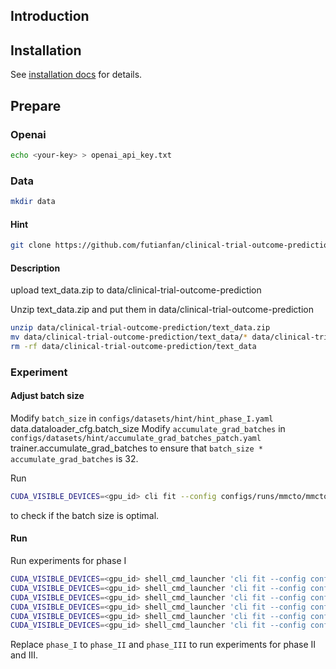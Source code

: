 ## Introduction

## Installation

See [installation docs](docs/installation/installation.md) for details.

## Prepare

### Openai

```bash
echo <your-key> > openai_api_key.txt
```

### Data

```bash
mkdir data
```

#### Hint

```bash
git clone https://github.com/futianfan/clinical-trial-outcome-prediction.git data/clinical-trial-outcome-prediction
```

#### Description

upload text_data.zip to data/clinical-trial-outcome-prediction

Unzip text_data.zip and put them in data/clinical-trial-outcome-prediction

```bash
unzip data/clinical-trial-outcome-prediction/text_data.zip
mv data/clinical-trial-outcome-prediction/text_data/* data/clinical-trial-outcome-prediction
rm -rf data/clinical-trial-outcome-prediction/text_data
```

### Experiment

#### Adjust batch size

Modify `batch_size` in `configs/datasets/hint/hint_phase_I.yaml` data.dataloader_cfg.batch_size
Modify `accumulate_grad_batches` in `configs/datasets/hint/accumulate_grad_batches_patch.yaml` trainer.accumulate_grad_batches to ensure that `batch_size * accumulate_grad_batches` is 32.

Run

```bash
CUDA_VISIBLE_DEVICES=<gpu_id> cli fit --config configs/runs/mmcto/mmcto_hint_phase_I_summarization_augment_5e.yaml
```

to check if the batch size is optimal.

#### Run

Run experiments for phase I

```bash
CUDA_VISIBLE_DEVICES=<gpu_id> shell_cmd_launcher 'cli fit --config configs/runs/mmcto/mmcto_hint_phase_I_summarization_augment_5e.yaml' --num 10
CUDA_VISIBLE_DEVICES=<gpu_id> shell_cmd_launcher 'cli fit --config configs/runs/mmcto/mmcto_hint_phase_I_no-summarization_augment_5e.yaml' --num 10
CUDA_VISIBLE_DEVICES=<gpu_id> shell_cmd_launcher 'cli fit --config configs/runs/mmcto/mmcto_hint_phase_I_summarization_no-table_augment_5e.yaml' --num 10
CUDA_VISIBLE_DEVICES=<gpu_id> shell_cmd_launcher 'cli fit --config configs/runs/mmcto/mmcto_hint_phase_I_summarization_no-augment_5e.yaml' --num 10
CUDA_VISIBLE_DEVICES=<gpu_id> shell_cmd_launcher 'cli fit --config configs/runs/mmcto/mmcto_hint_phase_I_no-summarization_no-augment_5e.yaml' --num 10
CUDA_VISIBLE_DEVICES=<gpu_id> shell_cmd_launcher 'cli fit --config configs/runs/mmcto/mmcto_hint_phase_I_summarization_no-table_no-augment_5e.yaml' --num 10
```

Replace `phase_I` to `phase_II` and `phase_III` to run experiments for phase II and III.
